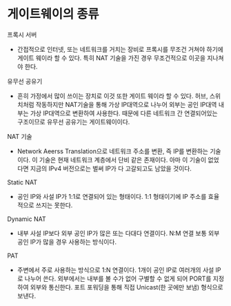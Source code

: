 # 게이트웨이의 종류

프록시 서버
- 간접적으로 인터넷, 또는 네트워크를 거치는 장비로 프록시를 무조건 거쳐야 하기에 게이트 웨이라 할 수 있다. 특히 NAT 기술을 가진 경우 무조건적으로 이곳을 지나쳐야 한다.

유무선 공유기
- 흔히 가정에서 많이 쓰이는 장치로 이것 또한 게이트 웨이라 할 수 있다. 허브, 스위치처럼 작동하지만 NAT기술을 통해 가상 IP대역으로 나누어 외부는 공인 IP대역 내부는 가상 IP대역으로 변환하여 사용한다. 때문에 다른 네트워크 간 연결되어있는 구조이므로 유무선 공유기는 게이트웨이이다.

NAT 기술
- Network Aeerss Translation으로 네트워크 주소를 변환, 즉 IP를 변환하는 기술이다. 이 기술은 현재 네트워크 계층에서 단비 같은 존재이다. 아마 이 기술이 없었다면 지금의 IPv4 버전으로는 벌써 IP가 다 고갈되고도 남았을 것이다.

Static NAT
- 공인 IP와 사설 IP가 1:1로 연결되어 있는 형태이다. 1:1 형태이기에 IP 주소를 효율적으로 쓰지는 못한다.

Dynamic NAT
- 내부 사설 IP보다 외부 공인 IP가 많은 또는 다대다 연결이다. N:M 연결 보통 외부 공인 IP가 많을 경우 사용하는 방식이다.

PAT
- 주변에서 주로 사용하는 방식으로 1:N 연결이다. 1개이 공인 IP로 여러개의 사설 IP로 나누어 쓴다. 외부에서는 내부를 볼 수가 없어 구별할 수 없게 되어 PORT를 지정하여 외부와 통신한다. 포트 포워딩을 통해 직접 Unicast(한 곳에만 보냄) 형식으로 보낸다.
